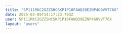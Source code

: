 ```yaml
---
title: "SP111RKC2GZZSHCSKP1P10FAWQ39EZNP4G0VVT76X"
date: 2025-03-05T14:17:23.793Z
user: SP111RKC2GZZSHCSKP1P10FAWQ39EZNP4G0VVT76X
layout: "users"
---
```

    